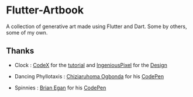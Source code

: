 # Flutter-Artbook

A collection of generative art made using Flutter and Dart. Some by others, some of my own.

## Thanks

- Clock : [CodeX](https://www.youtube.com/watch?v=HyAeZKWWuxA) for the [tutorial](https://www.youtube.com/watch?v=HyAeZKWWuxA) and [IngeniousPixel](https://dribbble.com/ingeniouspixel) for the [Design](https://dribbble.com/shots/6738814-Clock-App-UI-screens)

- Dancing Phyllotaxis : [Chiziaruhoma Ogbonda](https://codepen.io/chiziaruhoma-ogbonda) for his [CodePen](https://codepen.io/chiziaruhoma-ogbonda/pen/NWxPyeo)

- Spinnies : [Brian Egan](https://codepen.io/phillywiggin) for his [CodePen](https://codepen.io/phillywiggins/pen/gOaPNPY)
